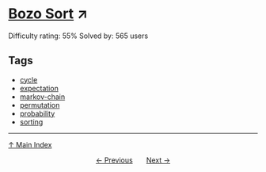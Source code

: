 # [Bozo Sort](https://projecteuler.net/problem=367) ↗️

Difficulty rating: 55%
Solved by: 565 users
## Tags

- [cycle](../tags/cycle.md)
- [expectation](../tags/expectation.md)
- [markov-chain](../tags/markov-chain.md)
- [permutation](../tags/permutation.md)
- [probability](../tags/probability.md)
- [sorting](../tags/sorting.md)



---

[↑ Main Index](../README.md)


<div align=center><a href='366.md'>← Previous</a> &nbsp;&nbsp; &nbsp;&nbsp;  <a href='368.md'>Next →</a></div>
